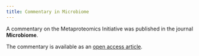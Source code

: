 ```yaml
---
title: Commentary in Microbiome
---
```


A commentary on the Metaproteomics Initiative was published in the journal **Microbiome**.

The commentary is available as an [open access article](https://microbiomejournal.biomedcentral.com/articles/10.1186/s40168-021-01176-w).
